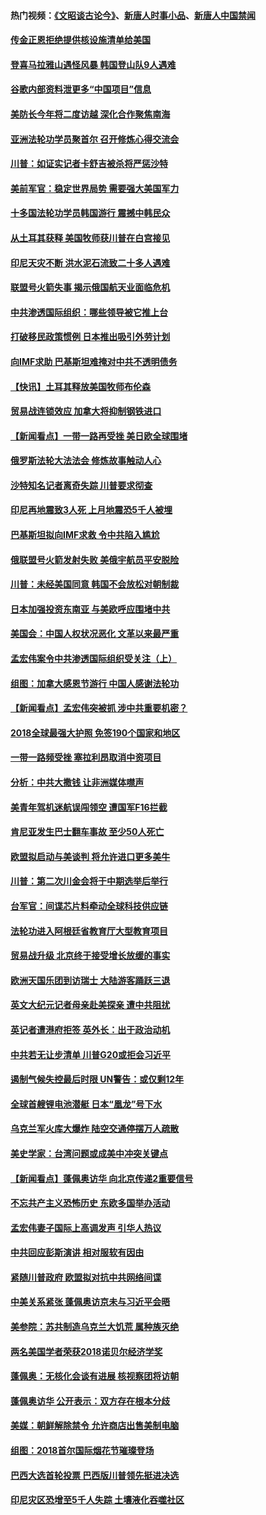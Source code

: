#### 热门视频：[《文昭谈古论今》](https://github.com/gfw-breaker/wenzhao/blob/master/README.md)、[新唐人时事小品](https://github.com/gfw-breaker/ntdtv-comedy/blob/master/README.md)、[新唐人中国禁闻](https://github.com/gfw-breaker/ntdtv-news/blob/master/README.md)

#### [传金正恩拒绝提供核设施清单给美国](../pages/nsc418/n10784510.md) 

#### [登喜马拉雅山遇怪风暴 韩国登山队9人遇难](../pages/nsc418/n10784286.md) 

#### [谷歌内部资料泄更多“中国项目”信息](../pages/nsc418/n10783142.md) 

#### [美防长今年将二度访越 深化合作聚焦南海](../pages/nsc418/n10783067.md) 

#### [亚洲法轮功学员聚首尔 召开修炼心得交流会](../pages/nsc418/n10780294.md) 

#### [川普：如证实记者卡舒吉被杀将严惩沙特](../pages/nsc418/n10782611.md) 

#### [美前军官：稳定世界局势 需要强大美国军力](../pages/nsc418/n10781975.md) 

#### [十多国法轮功学员韩国游行 震撼中韩民众](../pages/nsc418/n10781244.md) 

#### [从土耳其获释 美国牧师获川普在白宫接见](../pages/nsc418/n10781786.md) 

#### [印尼天灾不断 洪水泥石流致二十多人遇难](../pages/nsc418/n10781733.md) 

#### [联盟号火箭失事 揭示俄国航天业面临危机](../pages/nsc418/n10781049.md) 

#### [中共渗透国际组织：哪些领导被它推上台](../pages/nsc418/n10780076.md) 

#### [打破移民政策惯例 日本推出吸引外劳计划](../pages/nsc418/n10780027.md) 

#### [向IMF求助 巴基斯坦难掩对中共不透明债务](../pages/nsc418/n10779334.md) 

#### [【快讯】土耳其释放美国牧师布伦森](../pages/nsc418/n10779530.md) 

#### [贸易战连锁效应 加拿大将抑制钢铁进口](../pages/nsc418/n10778999.md) 

#### [【新闻看点】一带一路再受挫 美日欧全球围堵](../pages/nsc418/n10777284.md) 

#### [俄罗斯法轮大法法会 修炼故事触动人心](../pages/nsc418/n10777123.md) 

#### [沙特知名记者离奇失踪 川普要求彻查](../pages/nsc418/n10777290.md) 

#### [印尼再地震致3人死 上月地震恐5千人被埋](../pages/nsc418/n10776842.md) 

#### [巴基斯坦拟向IMF求救 令中共陷入尴尬](../pages/nsc418/n10775275.md) 

#### [俄联盟号火箭发射失败 美俄宇航员平安脱险](../pages/nsc418/n10776805.md) 

#### [川普：未经美国同意 韩国不会放松对朝制裁](../pages/nsc418/n10776516.md) 

#### [日本加强投资东南亚 与美欧呼应围堵中共](../pages/nsc418/n10776420.md) 

#### [美国会：中国人权状况恶化 文革以来最严重](../pages/nsc418/n10775405.md) 

#### [孟宏伟案令中共渗透国际组织受关注（上）](../pages/nsc418/n10773407.md) 

#### [组图：加拿大感恩节游行 中国人感谢法轮功](../pages/nsc418/n10774602.md) 

#### [【新闻看点】孟宏伟突被抓 涉中共重要机密？](../pages/nsc418/n10774768.md) 

#### [2018全球最强大护照 免签190个国家和地区](../pages/nsc418/n10774785.md) 

#### [一带一路频受挫 塞拉利昂取消中资项目](../pages/nsc418/n10774667.md) 

#### [分析：中共大撒钱 让非洲媒体噤声](../pages/nsc418/n10772349.md) 

#### [美青年驾机迷航误闯领空 遭国军F16拦截](../pages/nsc418/n10774153.md) 

#### [肯尼亚发生巴士翻车事故 至少50人死亡](../pages/nsc418/n10774150.md) 

#### [欧盟拟启动与美谈判 将允许进口更多美牛](../pages/nsc418/n10773644.md) 

#### [川普：第二次川金会将于中期选举后举行](../pages/nsc418/n10773708.md) 

#### [台军官：间谍芯片料牵动全球科技供应链](../pages/nsc418/n10772822.md) 

#### [法轮功进入阿根廷省教育厅大型教育项目](../pages/nsc418/n10772186.md) 

#### [贸易战升级 北京终于接受增长放缓的事实](../pages/nsc418/n10772868.md) 

#### [欧洲天国乐团到访瑞士 大陆游客踊跃三退](../pages/nsc418/n10772672.md) 

#### [英文大纪元记者母亲赴美探亲 遭中共阻扰](../pages/nsc418/n10772575.md) 

#### [英记者遭港府拒签 英外长：出于政治动机](../pages/nsc418/n10772603.md) 

#### [中共若无让步清单 川普G20或拒会习近平](../pages/nsc418/n10771813.md) 

#### [遏制气候失控最后时限 UN警告：或仅剩12年](../pages/nsc418/n10771411.md) 

#### [全球首艘锂电池潜艇 日本“凰龙”号下水](../pages/nsc418/n10771671.md) 

#### [乌克兰军火库大爆炸 陆空交通停摆万人疏散](../pages/nsc418/n10771658.md) 

#### [美史学家：台湾问题或成美中冲突关键点](../pages/nsc418/n10771318.md) 

#### [【新闻看点】蓬佩奥访华 向北京传递2重要信号](../pages/nsc418/n10770311.md) 

#### [不忘共产主义恐怖历史 东欧多国举办活动](../pages/nsc418/n10770391.md) 

#### [孟宏伟妻子国际上高调发声 引华人热议](../pages/nsc418/n10770153.md) 

#### [中共回应彭斯演讲 相对服软有因由](../pages/nsc418/n10770070.md) 

#### [紧随川普政府 欧盟拟对抗中共网络间谍](../pages/nsc418/n10770155.md) 

#### [中美关系紧张 蓬佩奥访京未与习近平会晤](../pages/nsc418/n10770076.md) 

#### [美参院：苏共制造乌克兰大饥荒 属种族灭绝](../pages/nsc418/n10769945.md) 

#### [两名美国学者荣获2018诺贝尔经济学奖](../pages/nsc418/n10768693.md) 

#### [蓬佩奥：无核化会谈有进展 核视察团将访朝](../pages/nsc418/n10768194.md) 

#### [蓬佩奥访华 公开表示：双方存在根本分歧](../pages/nsc418/n10768365.md) 

#### [美媒：朝鲜解除禁令 允许商店出售美制电脑](../pages/nsc418/n10768025.md) 

#### [组图：2018首尔国际烟花节璀璨登场](../pages/nsc418/n10767652.md) 

#### [巴西大选首轮投票 巴西版川普领先挺进决选](../pages/nsc418/n10767437.md) 

#### [印尼灾区恐增至5千人失踪 土壤液化吞噬社区](../pages/nsc418/n10767209.md) 

